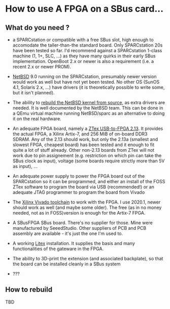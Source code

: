 # How to use A FPGA on a SBus card...

## What do you need ?

* a SPARCstation or compatible with a free SBus slot, high enough to accomodate the taller-than-the standard board. Only SPARCstation 20s have been tested so far. I'd recommend against a SPARCstation 1-class machine (1, 1+, SLC, ...) as they have many quirks in their early SBus implementation. OpenBoot 2.x or newer is also a requirement (i.e. a recent 2.x or newer PROM).

* [NetBSD](https://www.netbsd.org/) 9.0 running on the SPARCstation, presumably newer version would work as well but have not yet been tested. No other OS (SunOS 4.1, Solaris 2.x, ...) have drivers (it is theoretically possible to write some, but it isn't planned).

* The ability to [rebuild the NetBSD kernel from source](https://www.netbsd.org/docs/guide/en/chap-kernel.html), as extra drivers are needed. It is well documented by the NetBSD team. This can be done in a QEmu virtual machine running NetBSD/sparc as an alternative to doing it on the real hardware.

* An adequate FPGA board, namely a [ZTex USB-to-FPGA 2.13](https://www.ztex.de/usb-fpga-2/usb-fpga-2.13.e.html). It provides the actual FPGA, a Xilinx Artix-7, and 256 MiB of on-board DDR3 SDRAM. Any of the 2.13 should work, but only the 2.13a (smallest and slowest FPGA, cheapest board) has been tested and it enough to fit quite a lot of stuff already. Other non-2.13 boards from ZTex will not work due to pin assignement (e.g. restriction on which pin can take the SBus clock as input), voltage (some boards require strictly more than 5V as input), ...

* An adequate power supply to power the FPGA board out of the SPARCstation so it can be programmed, and either an install of the FOSS  ZTex software to program the board via USB (recommended!) or an adequate JTAG programmer to program the board from Vivado

* The [Xilinx Vivado toolchain](https://www.xilinx.com/support/download/index.html/content/xilinx/en/downloadNav/vivado-design-tools/2020-2.html) to work with the FPGA. I use 2020.1, newer should work as well (and maybe some older). The free (as in no money needed, not as in FOSS)version is enough for the Artix-7 FPGA.

* A SBusFPGA SBus board. There's no supplier for those. Mine were manufactured by SeeedStudio. Other suppliers of PCB and PCB assembly are available - it's just the one I'm used to.

* A working [Litex](https://github.com/enjoy-digital/litex/) installation. It supplies the basis and many functionalities of the gateware in the FPGA.

* The ability to 3D-print the extension (and associated backplate), so that the board can be installed cleanly in a SBus system

* ???

## How to rebuild

TBD


